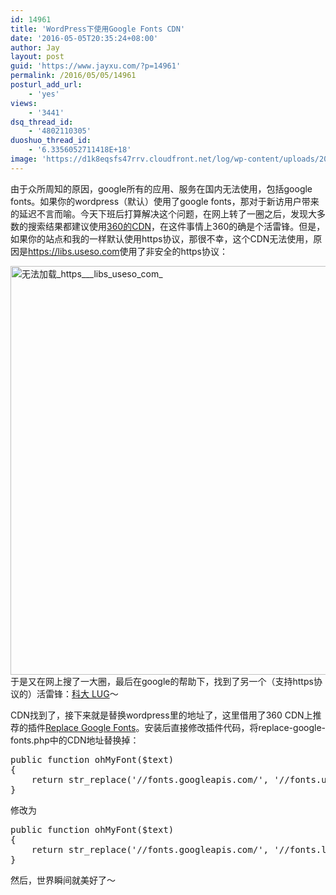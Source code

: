 ```yaml
---
id: 14961
title: 'WordPress下使用Google Fonts CDN'
date: '2016-05-05T20:35:24+08:00'
author: Jay
layout: post
guid: 'https://www.jayxu.com/?p=14961'
permalink: /2016/05/05/14961
posturl_add_url:
    - 'yes'
views:
    - '3441'
dsq_thread_id:
    - '4802110305'
duoshuo_thread_id:
    - '6.3356052711418E+18'
image: 'https://d1k8eqsfs47rrv.cloudfront.net/log/wp-content/uploads/2016/05/u2252188009881490895fm21gp0.jpg'
---
```


由于众所周知的原因，google所有的应用、服务在国内无法使用，包括google fonts。如果你的wordpress（默认）使用了google fonts，那对于新访用户带来的延迟不言而喻。今天下班后打算解决这个问题，在网上转了一圈之后，发现大多数的搜索结果都建议使用<a href="http://libs.useso.com" target="_blank">360的CDN</a>，在这件事情上360的确是个活雷锋。但是，如果你的站点和我的一样默认使用https协议，那很不幸，这个CDN无法使用，原因是<a href="https://libs.useso.com" target="_blank">https://libs.useso.com</a>使用了非安全的https协议：

<a href="http://www.jayxu.com/log/wp-content/uploads/2016/05/无法加载_https___libs_useso_com_.png"><img class="alignnone size-medium wp-image-14963" src="http://www.jayxu.com/log/wp-content/uploads/2016/05/无法加载_https___libs_useso_com_-600x654.png" alt="无法加载_https___libs_useso_com_" width="600" height="654" /></a>
于是又在网上搜了一大圈，最后在google的帮助下，找到了另一个（支持https协议的）活雷锋：<a href="https://servers.ustclug.org/2014/06/blog-googlefonts-speedup/" target="_blank">科大 LUG</a>～

CDN找到了，接下来就是替换wordpress里的地址了，这里借用了360 CDN上推荐的插件<a href="http://www.soulteary.com/2014/06/08/replace-google-fonts.html">Replace Google Fonts</a>。安装后直接修改插件代码，将replace-google-fonts.php中的CDN地址替换掉：
<pre class="lang:php decode:1 " >public function ohMyFont($text)
{
    return str_replace('//fonts.googleapis.com/', '//fonts.useso.com/', $text);
}</pre>
修改为
<pre class="lang:php decode:1 " >public function ohMyFont($text)
{
    return str_replace('//fonts.googleapis.com/', '//fonts.lug.ustc.edu.cn/', $text);
}</pre>
然后，世界瞬间就美好了～
